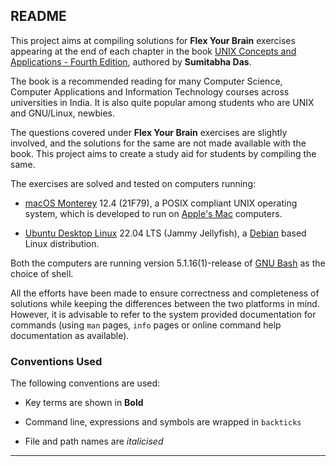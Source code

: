 ## README

This project aims at compiling solutions for **Flex Your Brain** exercises appearing at the end of each chapter in the book [UNIX Concepts and Applications - Fourth Edition][Book], authored by **Sumitabha Das**.

The book is a recommended reading for many Computer Science, Computer Applications and Information Technology courses across universities in India. It is also quite popular among students who are UNIX and GNU/Linux, newbies.

The questions covered under **Flex Your Brain** exercises are slightly involved, and the solutions for the same are not made available with the book. This project aims to create a study aid for students by compiling the same.

The exercises are solved and tested on computers running:

-   [macOS Monterey][macOS] 12.4 (21F79), a POSIX compliant UNIX operating system, which is developed to run on [Apple's Mac][Mac] computers.

-   [Ubuntu Desktop Linux][Ubuntu] 22.04 LTS (Jammy Jellyfish), a [Debian][Debian] based Linux distribution.

Both the computers are running version 5.1.16(1)-release of [GNU Bash][Bash] as the choice of shell.

All the efforts have been made to ensure correctness and completeness of solutions while keeping the differences between the two platforms in mind. However, it is advisable to refer to the system provided documentation for commands (using `man` pages, `info` pages or online command help documentation as available).

### Conventions Used

The following conventions are used:

-	Key terms are shown in **Bold**

-	Command line, expressions and symbols are wrapped in `backticks`

-	File and path names are _italicised_

[Book]:   http://mhhe.com/das/uca/
[macOS]:  https://www.apple.com/macos/
[Mac]:    https://www.apple.com/mac/
[Ubuntu]: https://ubuntu.com/download/desktop/
[Debian]: https://www.debian.org/
[Bash]:   https://www.gnu.org/software/bash/

---
